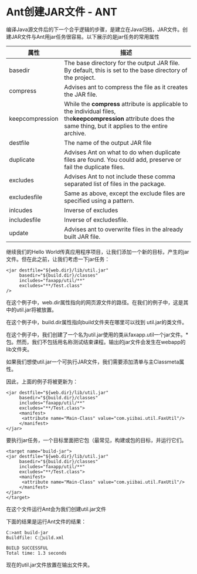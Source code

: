 # Ant创建JAR文件 - ANT

编译Java源文件后的下一个合乎逻辑的步骤，是建立在Java归档，JAR文件。创建JAR文件与Ant用jar任务很容易。以下展示的是jar任务的常用属性

| 属性 | 描述 |
| --- | --- |
| basedir | The base directory for the output JAR file. By default, this is set to the base directory of the project. |
| compress | Advises ant to compress the file as it creates the JAR file. |
| keepcompression | While the **compress** attribute is applicable to the individual files, the**keepcompression** attribute does the same thing, but it applies to the entire archive. |
| destfile | The name of the output JAR file |
| duplicate | Advises Ant on what to do when duplicate files are found. You could add, preserve or fail the duplicate files. |
| excludes | Advises Ant to not include these comma separated list of files in the package. |
| excludesfile | Same as above, except the exclude files are specified using a pattern. |
| inlcudes | Inverse of excludes |
| includesfile | Inverse of excludesfile. |
| update | Advises ant to overwrite files in the already built JAR file. |

继续我们的Hello World传真应用程序项目，让我们添加一个新的目标，产生的jar文件。但在此之前，让我们考虑一下jar任务：

```
<jar destfile="${web.dir}/lib/util.jar"
     basedir="${build.dir}/classes"
     includes="faxapp/util/**"
     excludes="**/Test.class"
/>
```

在这个例子中，web.dir属性指向的网页源文件的路径。在我们的例子中，这是其中的util.jar将被放置。

在这个例子中，build.dir属性指向build文件夹在哪里可以找到 util.jar的类文件。

在这个例子中，我们创建了一个名为util.jar使用的类从faxapp.util一个jar文件。*包。然而，我们不包括用名称测试结束课程。输出的jar文件会发生在webapp的lib文件夹。

如果我们想使util.jar一个可执行JAR文件，我们需要添加清单与主Classmeta属性。

因此，上面的例子将被更新为：

```
<jar destfile="${web.dir}/lib/util.jar"
     basedir="${build.dir}/classes"
     includes="faxapp/util/**"
     excludes="**/Test.class">
     <manifest>
      <attribute name="Main-Class" value="com.yiibai.util.FaxUtil"/>
     </manifest>
</jar>
```

要执行jar任务，一个目标里面把它包（最常见，构建或包的目标，并运行它们。

```
<target name="build-jar">
<jar destfile="${web.dir}/lib/util.jar"
     basedir="${build.dir}/classes"
     includes="faxapp/util/**"
     excludes="**/Test.class">
     <manifest>
      <attribute name="Main-Class" value="com.yiibai.util.FaxUtil"/>
     </manifest>
</jar>
</target>
```

在这个文件运行Ant会为我们创建util.jar文件

下面的结果是运行Ant文件的结果：

```
C:>ant build-jar
Buildfile: C:uild.xml

BUILD SUCCESSFUL
Total time: 1.3 seconds
```

现在的util.jar文件放置在输出文件夹。

